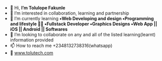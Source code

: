 - 👋 Hi, **I’m Tolulope Fakunle** 
- 👀 I’m interested in collaboration, learning and partnership 
- 🌱 I’m currently learning **▪︎Web Developing and design ▪︎Programming and lifestyle 👨‍💻 ▪︎Fullstack Developer ▪︎Graphics Designs ▪︎Web App || iOS || Android || Softwares**
- 💞️ I’m looking to collaborate on any and all of the listed learning(learnt) information provided 
- 📫 How to reach me +2348132738316(whatsapp) 
- 🔗 www.tolutech.com
<!---
Tolulope05/Tolulope05 is a ✨ special ✨ repository because its `README.md` (this file) appears on your GitHub profile.
You can click the Preview link to take a look at your changes.
--->
